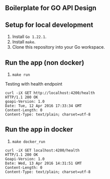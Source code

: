 ## Boilerplate for GO API Design



## Setup for local development

1. Install `Go 1.22.1`.
2. Install `make`.
3. Clone this repository into your Go workspace.


## Run the app (non docker)

1. `make run`

Testing with health endpoint

```
curl -iX GET http://localhost:4200/health
HTTP/1.1 200 OK
goapi-Version: 1.0
Date: Tue, 12 Apr 2016 17:33:34 GMT
Content-Length: 0
Content-Type: text/plain; charset=utf-8
```


## Run the app in docker


1. `make docker_run`

```
curl -iX GET localhost:4200/health
HTTP/1.1 200 OK
Goapi-Version: 1.0
Date: Wed, 13 Apr 2016 14:31:51 GMT
Content-Length: 0
Content-Type: text/plain; charset=utf-8
```
